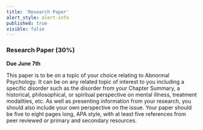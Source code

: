 ```yaml
---
title: 'Research Paper'
alert_style: alert-info
published: true
visible: false
---
```


### Research Paper (30%)

**Due June 7th**

This paper is to be on a topic of your choice relating to Abnormal Psychology. It can be on any related topic of interest to you including a specific disorder such as the disorder from your Chapter Summary, a historical, philosophical, or spiritual perspective on mental illness, treatment modalities, etc. As well as presenting information from your research, you should also include your own perspective on the issue. Your paper should be five to eight pages long, APA style, with at least five references from peer reviewed or primary and secondary resources. 
